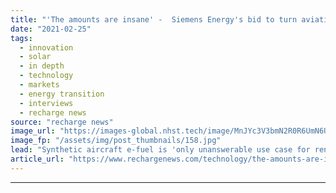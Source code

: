 ```yaml
---
title: "'The amounts are insane' -  Siemens Energy's bid to turn aviation green with hydrogen"
date: "2021-02-25"
tags: 
  - innovation
  - solar
  - in depth
  - technology
  - markets
  - energy transition
  - interviews
  - recharge news
source: "recharge news"
image_url: "https://images-global.nhst.tech/image/MnJYc3V3bmN2R0R6UmN6Uy9WbXN2eUpYWTFjUjVhcTVMU1k0MFRiWFpJUT0=/nhst/binary/ee89d1b15482f86665a91a638cf06262"
image_fp: "/assets/img/post_thumbnails/158.jpg"
lead: "Synthetic aircraft e-fuel is 'only unanswerable use case for renewable H2', says German giant's Middle East new energy chief Manuel Kuehn"
article_url: "https://www.rechargenews.com/technology/the-amounts-are-insane-siemens-energys-bid-to-turn-aviation-green-with-hydrogen/2-1-969629"
---
```


---
